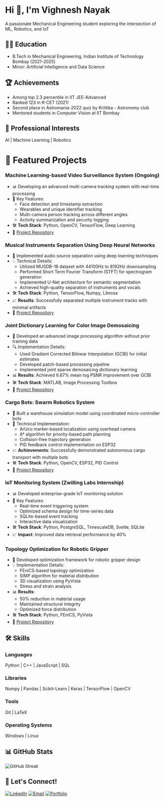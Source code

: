 # Hi 👋, I'm Vighnesh Nayak
A passionate Mechanical Engineering student exploring the intersection of ML, Robotics, and IoT

## 👨‍🎓 Education
- B.Tech in Mechanical Engineering, Indian Institute of Technology Bombay (2021-2025)
- Minor: Artificial Intelligence and Data Science

## 🏆 Achievements
- Among top 2.3 percentile in IIT JEE-Advanced
- Ranked 123 in K-CET (2021)
- Second place in Astromania-2022 quiz by Krittika - Astronomy club
- Mentored students in Computer Vision at IIT Bombay

## 💼 Professional Interests
AI | Machine Learning | Robotics 

# 🚀 Featured Projects

### Machine Learning-based Video Surveillance System (Ongoing)
- 📊 Developing an advanced multi-camera tracking system with real-time processing
- 🎯 Key Features:
  - Face detection and timestamp extraction
  - Wearables and unique identifier tracking
  - Multi-camera person tracking across different angles
  - Activity summarization and security logging
- 🛠️ **Tech Stack**: Python, OpenCV, TensorFlow, Deep Learning
- 🔗 [Project Repository](#)

### Musical Instruments Separation Using Deep Neural Networks
- 🎵 Implemented audio source separation using deep learning techniques
- 💡 Technical Details:
  - Utilized MUSDB-18 dataset with 44100Hz to 8192Hz downsampling
  - Performed Short Term Fourier Transform (STFT) for spectrogram generation
  - Implemented U-Net architecture for semantic segmentation
  - Achieved high-quality separation of instruments and vocals
- 🛠️ **Tech Stack**: Python, TensorFlow, Numpy, Librosa
- 📈 **Results**: Successfully separated multiple instrument tracks with minimal artifacts
- 🔗 [Project Repository](#)


### Joint Dictionary Learning for Color Image Demosaicing
- 📸 Developed an advanced image processing algorithm without prior training data
- 🔍 Implementation Details:
  - Used Gradient Corrected Bilinear Interpolation (GCBI) for initial estimates
  - Developed patch-based processing pipeline
  - Implemented joint sparse demosaicing dictionary learning
- 📊 **Results**: Achieved 6.67% mean log PSNR improvement over GCBI
- 🛠️ **Tech Stack**: MATLAB, Image Processing Toolbox
- 🔗 [Project Repository](https://github.com/Kugelblitz25/DictionaryLearningForDemosaicking)

### Cargo Bots: Swarm Robotics System
- 🤖 Built a warehouse simulation model using coordinated micro-controller bots
- 🔧 Technical Implementation:
  - ArUco marker-based localization using overhead camera
  - A* algorithm for priority-based path planning
  - Collision-free trajectory generation
  - PID feedback control implementation on ESP32
- 📈 **Achievements**: Successfully demonstrated autonomous cargo transport with multiple bots
- 🛠️ **Tech Stack**: Python, OpenCV, ESP32, PID Control
- 🔗 [Project Repository](https://github.com/Kugelblitz25/Swarm-Robotics)

### IoT Monitoring System (Zwilling Labs Internship)
- 📊 Developed enterprise-grade IoT monitoring solution
- 🎯 Key Features:
  - Real-time event triggering system
  - Optimized schema design for time-series data
  - SQLite-based event tracking
  - Interactive data visualization
- 🛠️ **Tech Stack**: Python, PostgreSQL, TimescaleDB, Svelte, SQLite
- 📈 **Impact**: Improved data retrieval performance by 40%

### Topology Optimization for Robotic Gripper
- 🦾 Developed optimization framework for robotic gripper design
- 💡 Implementation Details:
  - FEniCS-based topology optimization
  - SIMP algorithm for material distribution
  - 3D visualization using PyVista
  - Stress and strain analysis
- 📊 **Results**: 
  - 50% reduction in material usage
  - Maintained structural integrity
  - Optimized force distribution
- 🛠️ **Tech Stack**: Python, FEniCS, PyVista
- 🔗 [Project Repository](https://github.com/Kugelblitz25/Topology-Optimization)


## 🛠 Skills

### Languages
Python | C++ | JavaScript | SQL

### Libraries
Numpy | Pandas | Scikit-Learn | Keras | TensorFlow | OpenCV

### Tools
Git | LaTeX

### Operating Systems
Windows | Linux

## 📊 GitHub Stats

![GitHub Streak](https://github-readme-stats.vercel.app/api?username=Kugelblitz25&show_icons=true&theme=tokyonight)

## 🤝 Let's Connect!

[![LinkedIn](https://img.shields.io/badge/LinkedIn-0077B5?style=for-the-badge&logo=linkedin&logoColor=white)](https://linkedin.com/in/vighnesh-nayak-88058a234)
[![Email](https://img.shields.io/badge/Gmail-D14836?style=for-the-badge&logo=gmail&logoColor=white)](mailto:kugelblitz253@gmail.com)
[![Portfolio](https://img.shields.io/badge/Portfolio-255E63?style=for-the-badge&logo=About.me&logoColor=white)](https://kugelblitz25.github.io/Kugelblitz25/)